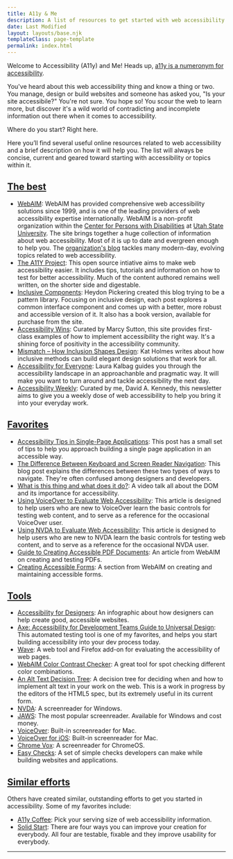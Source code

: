 ```yaml
---
title: A11y & Me
description: A list of resources to get started with web accessibility.
date: Last Modified
layout: layouts/base.njk
templateClass: page-template
permalink: index.html
---
```


Welcome to Accessibility (A11y) and Me! Heads up, [a11y is a numeronym for accessibility](https://www.a11yproject.com/posts/2017-08-26-a11y-and-other-numeronyms/).

You've heard about this web accessibility thing and know a thing or two. You manage, design or build websites and someone has asked you, "Is your site accessibile?" You're not sure. You hope so! You scour the web to learn more, but discover it's a wild world of contradicting and incomplete information out there when it comes to accessibility.

Where do you start? Right here.

Here you’ll find several useful online resources related to web accessibility and a brief description on how it will help you. The list will always be concise, current and geared toward starting with accessibility or topics within it.

<h2><a id="best" href="#best">The best</a></h2>

- [WebAIM](http://webaim.org/): WebAIM has provided comprehensive web accessibility solutions since 1999, and is one of the leading providers of web accessibility expertise internationally. WebAIM is a non-profit organization within the [Center for Persons with Disabilities](http://www.cpd.usu.edu/) at [Utah State University](http://www.usu.edu/). The site brings together a huge collection of information about web accessibility. Most of it is up to date and evergreen enough to help you. The [organization's blog](http://webaim.org/blog/) tackles many modern-day, evolving topics related to web accessibility.
- [The A11Y Project](https://a11yproject.com/): This open source intiative aims to make web accessibility easier. It includes tips, tutorials and information on how to test for better accessibility. Much of the content authored remains well written, on the shorter side and digestable.
- [Inclusive Components](https://inclusive-components.design/): Heydon Pickering created this blog trying to be a pattern library. Focusing on inclusive design, each post explores a common interface component and comes up with a better, more robust and accessible version of it. It also has a book version, available for purchase from the site.
- [Accessibility Wins](https://a11ywins.tumblr.com/): Curated by Marcy Sutton, this site provides first-class examples of how to implement accessibility the right way. It's a shining force of positivity in the accessibility community.
- [Mismatch – How Inclusion Shapes Design](https://mitpress.mit.edu/books/mismatch): Kat Holmes writes about how inclusive methods can build elegant design solutions that work for all.
- [Accessibility for Everyone](https://abookapart.com/products/accessibility-for-everyone): Laura Kalbag guides you through the accessibility landscape in an approachanble and pragmatic way. It will make you want to turn around and tackle accessibility the next day.
- [Accessibility Weekly](https://a11yweekly.com/): Curated by me, David A. Kennedy, this newsletter aims to give you a weekly dose of web accessibility to help you bring it into your everyday work.

<h2><a id="favorites" href="#favorites">Favorites</a></h2>

- [Accessibility Tips in Single-Page Applications](https://www.deque.com/blog/accessibility-tips-in-single-page-applications/): This post has a small set of tips to help you approach building a single page application in an accessible way.
- [The Difference Between Keyboard and Screen Reader Navigation](https://tink.uk/the-difference-between-keyboard-and-screen-reader-navigation/): This blog post explains the differences between these two types of ways to navigate. They're often confused among designers and developers.
- [What is this thing and what does it do?](http://vimeo.com/84970341): A video talk all about the DOM and its importance for accessibility.
- [Using VoiceOver to Evaluate Web Accessibility](http://webaim.org/articles/voiceover/): This article is designed to help users who are new to VoiceOver learn the basic controls for testing web content, and to serve as a reference for the occasional VoiceOver user.
- [Using NVDA to Evaluate Web Accessibility](http://webaim.org/articles/nvda/): This article is designed to help users who are new to NVDA learn the basic controls for testing web content, and to serve as a reference for the occasional NVDA user.
- [Guide to Creating Accessible PDF Documents](http://webaim.org/techniques/acrobat/): An article from WebAIM on creating and testing PDFs.
- [Creating Accessible Forms](http://webaim.org/techniques/forms/): A section from WebAIM on creating and maintaining accessible forms.

<h2><a id="tools" href="#tools">Tools</a></h2>

- [Accessibility for Designers](http://webaim.org/resources/designers/): An infographic about how designers can help create good, accessible websites.
- [Axe: Accessibility for Development Teams Guide to Universal Design](https://www.deque.com/axe/): This automated testing tool is one of my favorites, and helps you start building accessibility into your dev process today.
- [Wave](http://wave.webaim.org/): A web tool and Firefox add-on for evaluating the accessibility of web pages.
- [WebAIM Color Contrast Checker](https://webaim.org/resources/contrastchecker/): A great tool for spot checking different color combinations.
- [An Alt Text Decision Tree](https://www.w3.org/WAI/tutorials/images/decision-tree/): A decision tree for deciding when and how to implement alt text in your work on the web. This is a work in progress by the editors of the HTML5 spec, but its extremely useful in its current form.
- [NVDA](http://www.nvda-project.org/): A screenreader for Windows.
- [JAWS](http://www.freedomscientific.com/products/fs/jaws-product-page.asp): The most popular screenreader. Available for Windows and cost money.
- [VoiceOver](http://www.apple.com/accessibility/voiceover/): Built-in screenreader for Mac.
- [VoiceOver for iOS](http://www.apple.com/accessibility/iphone/vision.html): Built-in screenreader for Mac.
- [Chrome Vox](http://www.chromevox.com/): A screenreader for ChromeOS.
- [Easy Checks](http://www.w3.org/WAI/eval/preliminary): A set of simple checks developers can make while building websites and applications.

<h2><a id="efforts" href="#efforts">Similar efforts</a></h2>

Others have created similar, outstanding efforts to get you started in accessibility. Some of my favorites include:

- [A11y Coffee](https://a11y.coffee/): Pick your serving size of web accessibility information.
- [Solid Start](https://www.solidstart.info/): There are four ways you can improve your creation for everybody. All four are testable, fixable and they improve usability for everybody.

---

